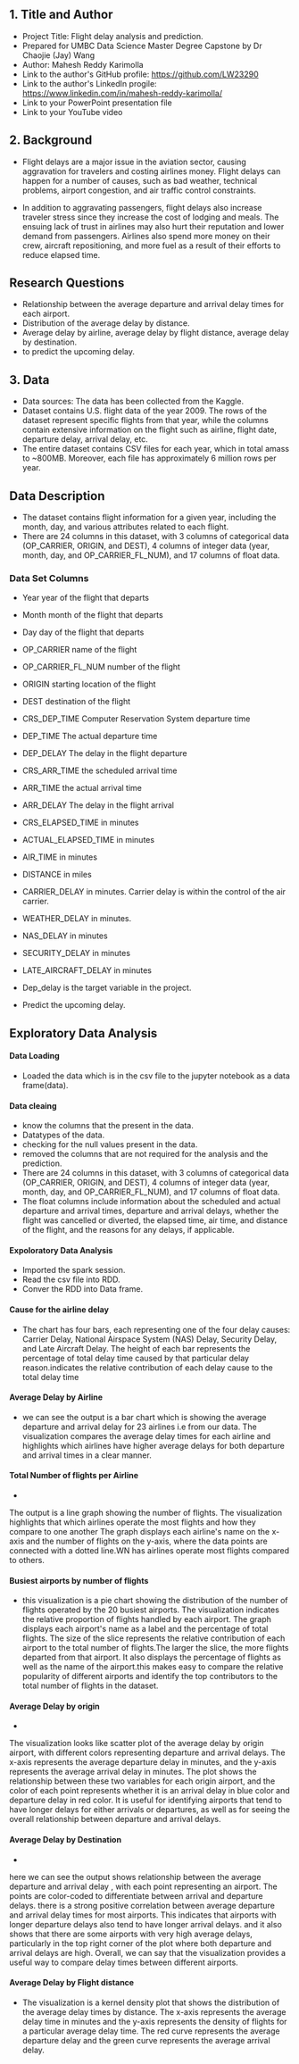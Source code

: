  
## 1. Title and Author

- Project Title: Flight delay analysis and prediction.
- Prepared for UMBC Data Science Master Degree Capstone by Dr Chaojie (Jay) Wang
- Author: Mahesh Reddy Karimolla
- Link to the author's GitHub profile: https://github.com/LW23290
- Link to the author's LinkedIn progile: https://www.linkedin.com/in/mahesh-reddy-karimolla/
- Link to your PowerPoint presentation file
- Link to your  YouTube video 
    
## 2. Background
- Flight delays are a major issue in the aviation sector, causing aggravation for travelers and costing airlines money. Flight delays can happen for a number of causes, such as bad weather, technical problems, airport congestion, and air traffic control constraints.

- In addition to aggravating passengers, flight delays also increase traveler stress since they increase the cost of lodging and meals. The ensuing lack of trust in airlines may also hurt their reputation and lower demand from passengers. Airlines also spend more money on their crew, aircraft repositioning, and more fuel as a result of their efforts to reduce elapsed time.

  

## Research Questions
- Relationship between the average departure and arrival delay times for each airport.
- Distribution of the average delay by distance.
- Average delay by airline, average delay by flight distance, average delay by destination.
- to predict the upcoming delay.

## 3. Data 
- Data sources: The data has been collected from the Kaggle.
- Dataset contains U.S. flight data of the year 2009. The rows of the dataset represent specific flights from that year, while the columns contain extensive information on the flight such as airline, flight date, departure delay, arrival delay, etc.
- The entire dataset contains CSV files for each year, which in total amass to ~800MB. Moreover, each file has approximately 6 million rows per year.

## Data Description
- The dataset contains flight information for a given year, including the month, day, and various attributes related to each flight.
- There are 24 columns in this dataset, with 3 columns of categorical data (OP_CARRIER, ORIGIN, and DEST), 4 columns of integer data (year, month, day, and OP_CARRIER_FL_NUM), and 17 columns of float data.

### Data Set Columns
- Year   year of the flight that departs
- Month  month of the flight that departs
- Day    day of the flight that departs
- OP_CARRIER  name of the flight
- OP_CARRIER_FL_NUM number of the flight
- ORIGIN  starting location of the flight
- DEST    destination of the flight
- CRS_DEP_TIME   Computer Reservation System departure time
- DEP_TIME    The actual departure time
- DEP_DELAY  The delay in the flight departure
- CRS_ARR_TIME the scheduled arrival time
- ARR_TIME the actual arrival time
- ARR_DELAY The delay in the flight arrival
- CRS_ELAPSED_TIME   in minutes
- ACTUAL_ELAPSED_TIME in minutes
- AIR_TIME in minutes
- DISTANCE in miles
- CARRIER_DELAY in minutes. Carrier delay is within the control of the air carrier.
- WEATHER_DELAY in  minutes. 
- NAS_DELAY in minutes
- SECURITY_DELAY in minutes
- LATE_AIRCRAFT_DELAY in minutes


- Dep_delay is the target variable in the project.
- Predict the upcoming delay.

## Exploratory Data Analysis

#### Data Loading
- Loaded the data which is in the csv file to the jupyter notebook as a data frame(data).

#### Data cleaing
- know the columns that the present in the data.
- Datatypes of the data.
- checking for the null values present in the data.
- removed the columns that are not required for the analysis and the prediction.
- There are 24 columns in this dataset, with 3 columns of categorical data (OP_CARRIER, ORIGIN, and DEST), 4 columns of integer data (year, month, day, and OP_CARRIER_FL_NUM), and 17 columns of float data.
- The float columns include information about the scheduled and actual departure and arrival times, departure and arrival delays, whether the flight was cancelled or diverted, the elapsed time, air time, and distance of the flight, and the reasons for any delays, if applicable.

#### Expoloratory Data Analysis
- Imported  the spark session.
- Read the csv file into RDD.
- Conver the RDD into Data frame.

#### Cause for the airline delay
-  The chart has four bars, each representing one of the four delay causes: Carrier Delay, National Airspace System (NAS) Delay, Security Delay, and Late Aircraft Delay. The height of each bar represents the percentage of total delay time caused by that particular delay reason.indicates the relative contribution of each delay cause to the total delay time

#### Average Delay by Airline
- we can see the output is a bar chart which is  showing the average departure and arrival delay for 23 airlines i.e from our data. The visualization compares the average delay times for each airline and highlights which airlines have higher average delays for both departure and arrival times in a clear manner.

#### Total Number of flights per Airline
- 
The output is a line graph showing the number of flights. The visualization highlights  that which airlines operate the most flights and how they compare to one another
The graph displays each airline's name on the x-axis and the number of flights on the y-axis, where the data points are connected with a dotted line.WN has airlines operate most flights compared to others.

#### Busiest airports by number of flights
- this visualization is a pie chart showing the distribution of the number of flights operated by the 20 busiest airports. The visualization indicates the relative proportion of flights handled by each airport. The graph displays each airport's name as a label and the percentage of total flights. The size of the slice represents the relative contribution of each airport to the total number of flights.The larger the slice, the more flights departed from that airport. It also displays the percentage of flights as well as the name of the airport.this makes easy to compare the relative popularity of different airports and identify the top contributors to the total number of flights in the dataset.

#### Average Delay by origin
- 
The visualization looks like scatter plot of the average delay by origin airport, with different colors representing departure and arrival delays. The x-axis represents the average departure delay in minutes, and the y-axis represents the average arrival delay in minutes. The plot shows the relationship between these two variables for each origin airport, and the color of each point represents whether it is an arrival delay in blue color and departure delay in red color. It is useful for identifying airports that tend to have longer delays for either arrivals or departures, as well as for seeing the overall relationship between departure and arrival delays.

#### Average Delay by Destination
- 
here we can see the output shows  relationship between the average departure and arrival delay , with each point representing an airport. The points are color-coded to differentiate between arrival and departure delays.
there is a strong positive correlation between average departure and arrival delay times for most airports. This indicates that airports with longer departure delays also tend to have longer arrival delays. and it also shows that there are some airports with very high average delays, particularly in the top right corner of the plot where both departure and arrival delays are high. Overall, we can say that the visualization provides a useful way to compare delay times between different airports.

#### Average Delay by Flight distance
- The visualization is a kernel density plot that shows the distribution of the average delay times by distance. The x-axis represents the average delay time in minutes and the y-axis represents the density of flights for a particular average delay time. The red curve represents the average departure delay and the green curve represents the average arrival delay.
   
